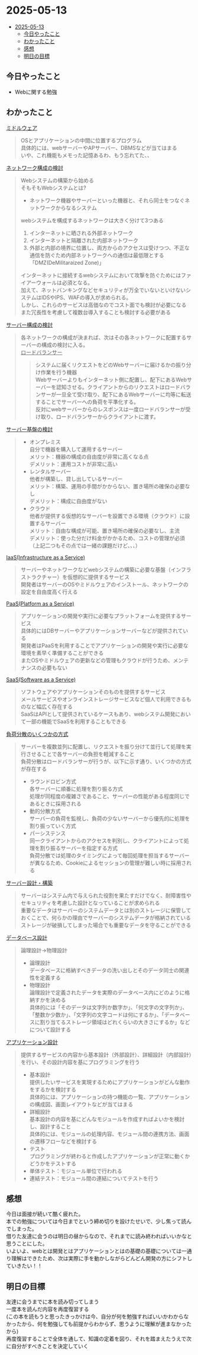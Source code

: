 # 2025-05-13  
- [2025-05-13](#2025-05-13)
  - [今日やったこと](#今日やったこと)
  - [わかったこと](#わかったこと)
  - [感想](#感想)
  - [明日の目標](#明日の目標)
## 今日やったこと  
- Webに関する勉強  
## わかったこと  
<ins>ミドルウェア</ins>  
>OSとアプリケーションの中間に位置するプログラム  
>具体的には、webサーバーやAPサーバー、DBMSなどが当てはまる  
>いや、これ機能もメモった記憶あるわ、もう忘れてた、、 

<ins>ネットワーク構成の検討</ins>  
>Webシステムの構築から始める  
>そもそもWebシステムとは?  
>- ネットワーク機器やサーバーといった機器と、それら同士をつなぐネットワークからなるシステム  
>
>webシステムを構成するネットワークは大きく分けて3つある  
>1. インターネットに晒される外部ネットワーク  
>2. インターネットと隔離された内部ネットワーク  
>3. 外部と内部の境界に位置し、両方からのアクセスは受けつつ、不正な通信を防ぐため内部ネットワークへの通信は最低限とする「DMZ(DeMilitaraized Zone)」  
>
>インターネットに接続するwebシステムにおいて攻撃を防ぐためにはファイアーウォールは必須となる。  
>加えて、ネットバンキングなどセキュリティが万全でいないといけないシステムはIDSやIPS、WAFの導入が求められる。  
>しかし、これらのサービスは高価なのでコスト面でも検討が必要になる  
>また冗長性を考慮して複数台導入することも検討する必要がある  

<ins>サーバー構成の検討</ins>  
>各ネットワークの構成が決まれば、次はその各ネットワークに配置するサーバーの構成の検討に入る。  
><ins>ロードバランサー</ins>  
>>システムに届くリクエストをどのWebサーバーに届けるかの振り分け作業を行う機器  
>>Webサーバーよりもインターネット側に配置し、配下にあるWebサーバーを認知させる。クライアントからのリクエストはロードバランサーが一旦全て受け取り、配下にあるWebサーバーに均等に転送することでサーバーへの負荷を平準化する。  
>>反対にwebサーバーからのレスポンスは一度ロードバランサーが受け取り、ロードバランサーからクライアントに渡す。  

<ins>サーバー基盤の検討</ins>  
>- オンプレミス  
>自分で機器を購入して運用するサーバー   
>メリット：機器の構成の自由度が非常に高くなる点  
>デメリット：運用コストが非常に高い  
>- レンタルサーバー  
>他者が構築し、貸し出しているサーバー  
>メリット：構築、運用の手間がかからない、置き場所の確保の必要なし  
>デメリット：構成に自由度がない  
>- クラウド  
>他者が提供する仮想的なサーバーを設置できる環境（クラウド）に設置するサーバー  
>メリット：自由な構成が可能、置き場所の確保の必要なし、主流  
>デメリット：使った分だけ料金がかかるため、コストの管理が必須（上記二つもその点では一緒の課題だけど、、、）  

<ins>IaaS(Infrastructure as a Service)</ins>  
>サーバーやネットワークなどwebシステムの構築に必要な基盤（インフラストラクチャー）を仮想的に提供するサービス  
>開発者はサーバーのOSやミドルウェアのインストール、ネットワークの設定を自由度高く行える  

<ins>PaaS(Platform as a Service)</ins>  
>アプリケーションの開発や実行に必要なプラットフォームを提供するサービス  
>具体的にはDBサーバーやアプリケーションサーバーなどが提供されている  
>開発者はPaaSを利用することでアプリケーションの開発や実行に必要な環境を素早く準備することができる  
>またOSやミドルウェアの更新などの管理もクラウドが行うため、メンテナンスの必要もない  

<ins>SaaS(Software as a Service)</ins>  
>ソフトウェアやアプリケーションそのものを提供するサービス  
>メールサービスやオンラインストレージサービスなど個人で利用できるものなど幅広く存在する  
>SaaSはAPIとして提供されているケースもあり、webシステム開発において一部の機能でSaaSを利用することもできる  

<ins>負荷分散のいくつかの方式</ins>  
>サーバーを複数並列に配置し、リクエストを振り分けて並行して処理を実行させることで各サーバーの負担を軽減すること  
>負荷分散はロードバランサーが行うが、以下に示す通り、いくつかの方式が存在する  
>- ラウンドロビン方式  
>各サーバーに順番に処理を割り振る方式  
>処理が同程度の複雑さであること、サーバーの性能がある程度同じであるときに採用される  
>- 動的分散方式  
>サーバーの負荷を監視し、負荷の少ないサーバーから優先的に処理を割り振っていく方式  
>- パーシステンス  
>同一クライアントからのアクセスを判別し、クライアントによって処理を割り振るサーバーを指定する方式  
>負荷分散では処理のタイミングによって毎回処理を担当するサーバーが異なるため、Cookieによるセッションの管理が難しい時に採用される  

<ins>サーバー設計・構築</ins>  
>サーバーはシステム内で与えられた役割を果たすだけでなく、耐障害性やセキュリティを考慮した設計となっていることが求められる  
>重要なデータはサーバーのシステムデータとは別のストレージに保管しておくことで、何らかの理由でサーバーのシステムデータが格納されているストレージが破損してしまった場合でも重要なデータを守ることができる  

<ins>データベース設計</ins>  
>論理設計→物理設計  
>- 論理設計  
>データベースに格納すべきデータの洗い出しとそのデータ同士の関連性を定義する  
>- 物理設計  
>論理設計で定義されたデータを実際のデータベース内にどのように格納すかを決める  
>具体的には「そのデータは文字列か数字か」、「何文字の文字列か」、「整数か少数か」、「文字列の文字コードは何にするか」、「データベースに割り当てるストレージ領域はどれくらいの大きさにするか」などについて設計する  

<ins>アプリケーション設計</ins>  
>提供するサービスの内容から基本設計（外部設計）、詳細設計（内部設計）を行い、その設計内容を基にプログラミングを行う  
>- 基本設計  
>提供したいサービスを実現するためにアプリケーションがどんな動作をするかを検討する  
>具体的には、アプリケーションの持つ機能の一覧、アプリケーションの構成図、画面レイアウトなどが当てはまる  
>- 詳細設計  
>基本設計の内容を基にどんなモジュールを作成すればよいかを検討し、設計すること  
>具体的には、モジュールの処理内容、モジュール間の連携方法、画面の遷移フローなどを検討する  
>- テスト  
>プログラミングが終わると作成したアプリケーションが正常に動くかどうかをテストする  
>- 単体テスト：モジュール単位で行われる  
>- 連結テスト：モジュール間の連結についてテストを行う  

## 感想  
今日は面接が続いて酷く疲れた。  
本での勉強については今日までという締め切りを設けたせいで、少し焦って読んでしまった。  
借りた友達に会うのは明日の昼からなので、それまでに読み終わればいいかなと思うことにした。  
いよいよ、webとは開発とはアプリケーションとはの基礎の基礎については一通り理解はできたため、次は実際に手を動かしながらどんどん開発の方にシフトしていきたい！！
## 明日の目標  
友達に会うまでに本を読み切ってしまう  
一度本を読んだ内容を再度復習する  
(この本を読もうと思ったきっかけは今、自分が何を勉強すればいいかわからなかったから、何を勉強しても前提からわからず、思うように理解が進まなかったから)  
再度復習することで全体を通して、知識の定着を図り、それを踏まえたうえで次に自分がすべきことを決定していく